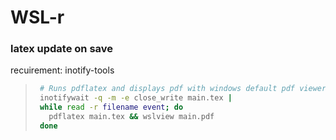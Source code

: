 # WSL-r


### latex update on save
recuirement: inotify-tools     
>   ```sh    
>    # Runs pdflatex and displays pdf with windows default pdf viewer
>    inotifywait -q -m -e close_write main.tex |
>    while read -r filename event; do
>      pdflatex main.tex && wslview main.pdf
>    done    
>   ```
